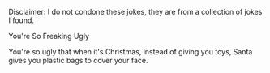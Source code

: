 Disclaimer: I do not condone these jokes, they are from a collection of jokes I found.

You're So Freaking Ugly

You're so ugly that when it's Christmas, instead of giving you toys, Santa gives you plastic bags to cover your face.

